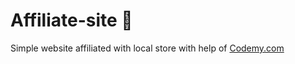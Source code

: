 # Affiliate-site :money_mouth_face:                                                                                                                                                                                                                                                                                           
Simple website affiliated with local store
 with help of <a href="http://johnelder.com/">Codemy.com</a>
